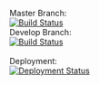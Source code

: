 Master Branch:<br />
[![Build Status](https://pingdong.visualstudio.com/Common%20Library/_apis/build/status/library/dotnet/pingdong.cleanarchitect.service?branchName=master)](https://pingdong.visualstudio.com/Common%20Library/_build/latest?definitionId=21&branchName=master)<br />
Develop Branch:<br />
[![Build Status](https://pingdong.visualstudio.com/Common%20Library/_apis/build/status/library/dotnet/pingdong.cleanarchitect.service?branchName=develop)](https://pingdong.visualstudio.com/Common%20Library/_build/latest?definitionId=21&branchName=develop)<br />
<br />
Deployment:<br />
[![Deployment Status](https://pingdong.vsrm.visualstudio.com/_apis/public/Release/badge/b57e1bf9-2061-450c-b27e-4c0fc8307b1a/14/14)](https://pingdong.visualstudio.com/Common%20Library/_release?view=all&definitionId=14)
